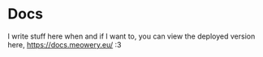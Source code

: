 # Docs
I write stuff here when and if I want to, you can view the deployed version here, https://docs.meowery.eu/ :3